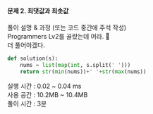 #### 문제 2. 최댓값과 최솟값

풀이 설명 & 과정 (또는 코드 중간에 주석 작성)  
Programmers Lv2를 골랐는데 어라. 🤔  
더 풀어야겠다.

```python
def solution(s):
    nums = list(map(int, s.split(' ')))    
    return str(min(nums))+' '+str(max(nums))
```

실행 시간 : 0.02 ~ 0.04 ms    
사용 공간 : 10.2MB ~ 10.4MB  
풀이 시간 : 3분
